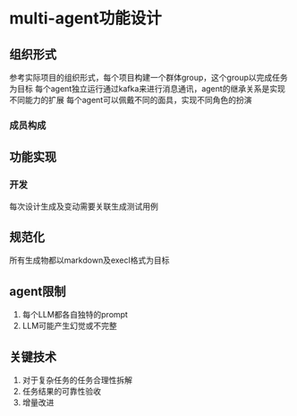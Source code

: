# multi-agent功能设计
## 组织形式
参考实际项目的组织形式，每个项目构建一个群体group，这个group以完成任务为目标
每个agent独立运行通过kafka来进行消息通讯，agent的继承关系是实现不同能力的扩展
每个agent可以佩戴不同的面具，实现不同角色的扮演

### 成员构成

## 功能实现
### 开发
每次设计生成及变动需要关联生成测试用例


## 规范化
所有生成物都以markdown及execl格式为目标
## agent限制
1. 每个LLM都各自独特的prompt
2. LLM可能产生幻觉或不完整
## 关键技术
1. 对于复杂任务的任务合理性拆解
2. 任务结果的可靠性验收
3. 增量改进